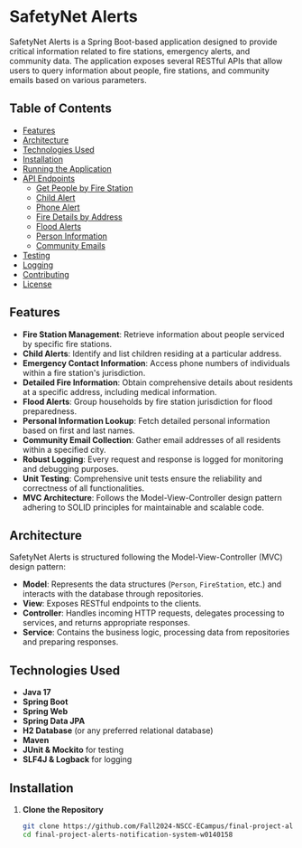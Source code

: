 # SafetyNet Alerts

SafetyNet Alerts is a Spring Boot-based application designed to provide critical information related to fire stations, emergency alerts, and community data. The application exposes several RESTful APIs that allow users to query information about people, fire stations, and community emails based on various parameters.

## Table of Contents

- [Features](#features)
- [Architecture](#architecture)
- [Technologies Used](#technologies-used)
- [Installation](#installation)
- [Running the Application](#running-the-application)
- [API Endpoints](#api-endpoints)
  - [Get People by Fire Station](#get-people-by-fire-station)
  - [Child Alert](#child-alert)
  - [Phone Alert](#phone-alert)
  - [Fire Details by Address](#fire-details-by-address)
  - [Flood Alerts](#flood-alerts)
  - [Person Information](#person-information)
  - [Community Emails](#community-emails)
- [Testing](#testing)
- [Logging](#logging)
- [Contributing](#contributing)
- [License](#license)

## Features

- **Fire Station Management**: Retrieve information about people serviced by specific fire stations.
- **Child Alerts**: Identify and list children residing at a particular address.
- **Emergency Contact Information**: Access phone numbers of individuals within a fire station's jurisdiction.
- **Detailed Fire Information**: Obtain comprehensive details about residents at a specific address, including medical information.
- **Flood Alerts**: Group households by fire station jurisdiction for flood preparedness.
- **Personal Information Lookup**: Fetch detailed personal information based on first and last names.
- **Community Email Collection**: Gather email addresses of all residents within a specified city.
- **Robust Logging**: Every request and response is logged for monitoring and debugging purposes.
- **Unit Testing**: Comprehensive unit tests ensure the reliability and correctness of all functionalities.
- **MVC Architecture**: Follows the Model-View-Controller design pattern adhering to SOLID principles for maintainable and scalable code.

## Architecture

SafetyNet Alerts is structured following the Model-View-Controller (MVC) design pattern:

- **Model**: Represents the data structures (`Person`, `FireStation`, etc.) and interacts with the database through repositories.
- **View**: Exposes RESTful endpoints to the clients.
- **Controller**: Handles incoming HTTP requests, delegates processing to services, and returns appropriate responses.
- **Service**: Contains the business logic, processing data from repositories and preparing responses.

## Technologies Used

- **Java 17**
- **Spring Boot**
- **Spring Web**
- **Spring Data JPA**
- **H2 Database** (or any preferred relational database)
- **Maven**
- **JUnit & Mockito** for testing
- **SLF4J & Logback** for logging

## Installation

1. **Clone the Repository**

   ```bash
   git clone https://github.com/Fall2024-NSCC-ECampus/final-project-alerts-notification-system-w0140158.git
   cd final-project-alerts-notification-system-w0140158
